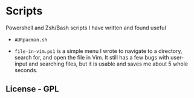 # Scripts
Powershell and Zsh/Bash scripts I have written and found useful

- `AURpacman.sh`

- `file-in-vim.ps1` is a simple menu I wrote to navigate to a directory, search for, and open the file in Vim. It still has a few bugs with user-input and searching files, but it is usable and saves me about 5 whole seconds.



## License - GPL